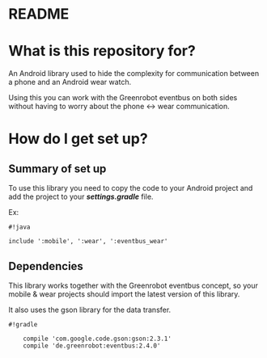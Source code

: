 # README #

# What is this repository for? #

An Android library used to hide the complexity for communication  between a phone and an Android wear watch.

Using this you can work with the Greenrobot eventbus on both sides without having to worry about the phone <-> wear communication.

# How do I get set up? #

## Summary of set up ##

To use this library you need to copy the code to your Android project and add the project to your ***settings.gradle*** file.

Ex: 
```
#!java

include ':mobile', ':wear', ':eventbus_wear'
```



## Dependencies ##

This library works together with the Greenrobot eventbus concept, so your mobile & wear projects should import the latest version of this library.

It also uses the gson library for the data transfer.

```
#!gradle

    compile 'com.google.code.gson:gson:2.3.1'
    compile 'de.greenrobot:eventbus:2.4.0'

```